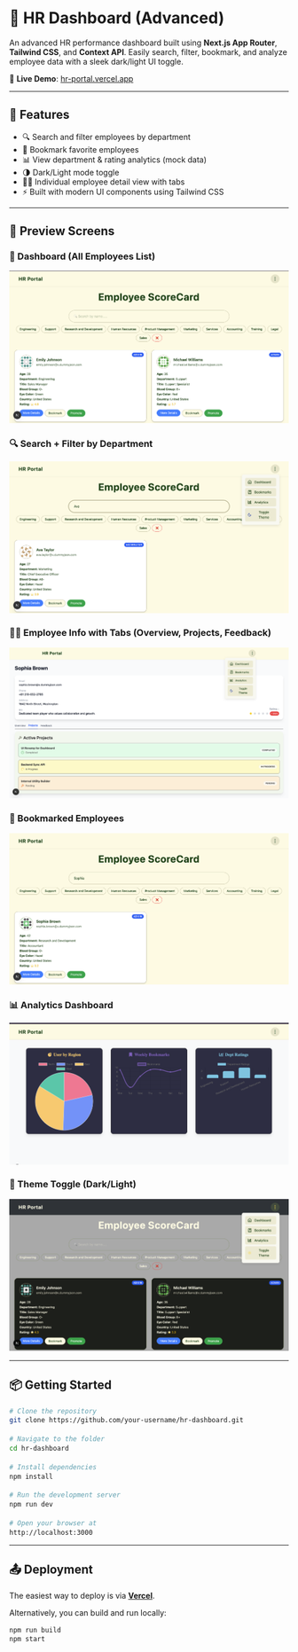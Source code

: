 # 💼 HR Dashboard (Advanced)

An advanced HR performance dashboard built using **Next.js App Router**, **Tailwind CSS**, and **Context API**. Easily search, filter, bookmark, and analyze employee data with a sleek dark/light UI toggle.

🔗 **Live Demo**: [hr-portal.vercel.app](https://hr-portal-inky.vercel.app/)

---

## 🚀 Features

- 🔍 Search and filter employees by department
- 📌 Bookmark favorite employees
- 📊 View department & rating analytics (mock data)
- 🌗 Dark/Light mode toggle
- 🧑‍💼 Individual employee detail view with tabs
- ⚡ Built with modern UI components using Tailwind CSS

---

## 📸 Preview Screens

### 🧾 Dashboard (All Employees List)
![Dashboard](./project-image/dashboard.png)

### 🔍 Search + Filter by Department
![Filter](./project-image/filter.png)

### 🧑‍💼 Employee Info with Tabs (Overview, Projects, Feedback)
![Employee Info](./project-image/employee-info.png)

### 📌 Bookmarked Employees
![Bookmarks](./project-image/bookmark.png)

### 📊 Analytics Dashboard
![Analytics](./project-image/analytics.png)

### 🌙 Theme Toggle (Dark/Light)
![Theme Toggle](./project-image/dark-theme.png)

---

## 📦 Getting Started

```bash
# Clone the repository
git clone https://github.com/your-username/hr-dashboard.git

# Navigate to the folder
cd hr-dashboard

# Install dependencies
npm install

# Run the development server
npm run dev

# Open your browser at
http://localhost:3000
```

---

## 📤 Deployment

The easiest way to deploy is via [**Vercel**](https://vercel.com/new).

Alternatively, you can build and run locally:

```bash
npm run build
npm start
```
